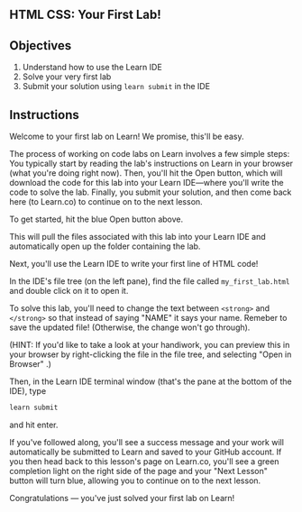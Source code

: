 HTML CSS: Your First Lab!
---

## Objectives

1. Understand how to use the Learn IDE
2. Solve your very first lab
3. Submit your solution using `learn submit` in the IDE

## Instructions

Welcome to your first lab on Learn! We promise, this'll be easy.

The process of working on code labs on Learn involves a few simple steps: You typically start by reading the lab's instructions on Learn in your browser (what you're doing right now). Then, you'll hit the Open button, which will download the code for this lab into your Learn IDE—where you'll write the code to solve the lab. Finally, you submit your solution, and then come back here (to Learn.co) to continue on to the next lesson.

To get started, hit the blue Open button above.

This will pull the files associated with this lab into your Learn IDE and automatically open up the folder containing the lab.

Next, you'll use the Learn IDE to write your first line of HTML code!

In the IDE's file tree (on the left pane), find the file called `my_first_lab.html` and double click on it to open it.

To solve this lab, you'll need to change the text between `<strong>` and `</strong>` so that instead of saying "NAME" it says your name. Remeber to save the updated file! (Otherwise, the change won't go through). 

(HINT: If you'd like to take a look at your handiwork, you can preview this in your browser by right-clicking the file in the file tree, and selecting "Open in Browser" .)

Then, in the Learn IDE terminal window (that's the pane at the bottom of the IDE), type

``` bash
learn submit
```

and hit enter.

If you've followed along, you'll see a success message and your work will automatically be submitted to Learn and saved to your GitHub account. If you then head back to this lesson's page on Learn.co, you'll see a green completion light on the right side of the page and your "Next Lesson" button will turn blue, allowing you to continue on to the next lesson.

Congratulations — you've just solved your first lab on Learn!
